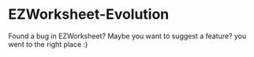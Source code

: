 # EZWorksheet-Evolution
Found a bug in EZWorksheet? Maybe you want to suggest a feature? you went to the right place :)
